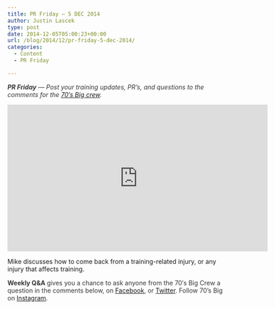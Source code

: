 ```yaml
---
title: PR Friday – 5 DEC 2014
author: Justin Lascek
type: post
date: 2014-12-05T05:00:23+00:00
url: /blog/2014/12/pr-friday-5-dec-2014/
categories:
  - Content
  - PR Friday

---
```

<em style="color: #373737"><strong>PR Friday</strong> — Post your training updates, PR’s, and questions to the comments for the <a href="/about/bios/" target="_blank">70′s Big crew</a>. </em>

<span class="embed-youtube" style="text-align:center; display: block;"><iframe class='youtube-player' type='text/html' width='584' height='329' src='https://www.youtube.com/embed/XFjyQQLOjqM?version=3&#038;rel=1&#038;fs=1&#038;autohide=2&#038;showsearch=0&#038;showinfo=1&#038;iv_load_policy=1&#038;wmode=transparent' allowfullscreen='true' style='border:0;'></iframe></span>

Mike discusses how to come back from a training-related injury, or any injury that affects training.

<strong style="color: #373737">Weekly Q&A </strong><span style="color: #373737">gives you a chance to ask anyone from the 70′s Big Crew a question in the comments below, on <a href="https://www.facebook.com/70sBig" target="_blank">Facebook</a>, or <a href="https://twitter.com/70sBig" target="_blank">Twitter</a>. Follow 70&#8217;s Big on <a href="http://instagram.com/70s_Big" target="_blank">Instagram</a>. </span>
